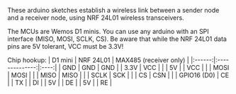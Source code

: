 These arduino sketches establish a wireless link between a sender node and a receiver node, using NRF 24L01 wireless transceivers.

The MCUs are Wemos D1 minis. You can use any arduino with an SPI interface (MISO, MOSI, SCLK, CS). 
Be aware that while the NRF 24L01 data pins are 5V tolerant, VCC must be 3.3V!

Chip hookup:
| D1 mini | NRF 24L01 | MAX485 (receiver only) |
|:------:|:--------------:|:----:|
| GND | GND | GND |
| 3.3V | VCC |  |
| 5V |  | VCC |  |
| MOSI | MOSI |  |
| MISO | MISO |  |
| SCLK | SCK |  |
| CS | CSN |  |
| GPIO16 (D0) | CE |
| TX |  | DI |
| 5V |  | DE |
| 5V |  | RE |
